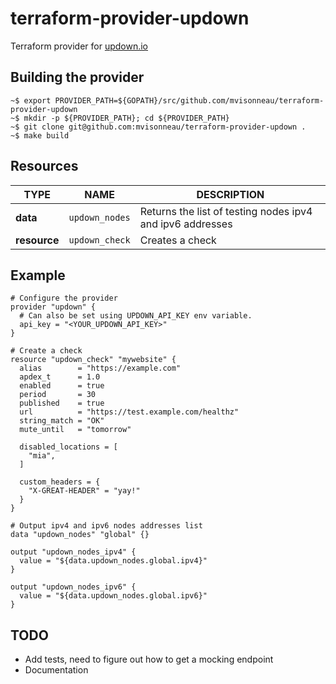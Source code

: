 # terraform-provider-updown

Terraform provider for [updown.io](https://updown.io)

## Building the provider

```
~$ export PROVIDER_PATH=${GOPATH}/src/github.com/mvisonneau/terraform-provider-updown
~$ mkdir -p ${PROVIDER_PATH}; cd ${PROVIDER_PATH}
~$ git clone git@github.com:mvisonneau/terraform-provider-updown .
~$ make build
```

## Resources

| TYPE | NAME | DESCRIPTION |
|---|---|---|
| **data** |`updown_nodes`| Returns the list of testing nodes ipv4 and ipv6 addresses |
| **resource** |`updown_check`| Creates a check |

## Example

```hcl
# Configure the provider
provider "updown" {
  # Can also be set using UPDOWN_API_KEY env variable.
  api_key = "<YOUR_UPDOWN_API_KEY>"
}

# Create a check
resource "updown_check" "mywebsite" {
  alias        = "https://example.com"
  apdex_t      = 1.0
  enabled      = true
  period       = 30
  published    = true
  url          = "https://test.example.com/healthz"
  string_match = "OK"
  mute_until   = "tomorrow"

  disabled_locations = [
    "mia",
  ]

  custom_headers = {
    "X-GREAT-HEADER" = "yay!"
  }
}

# Output ipv4 and ipv6 nodes addresses list
data "updown_nodes" "global" {}

output "updown_nodes_ipv4" {
  value = "${data.updown_nodes.global.ipv4}"
}

output "updown_nodes_ipv6" {
  value = "${data.updown_nodes.global.ipv6}"
}
```

## TODO

- Add tests, need to figure out how to get a mocking endpoint
- Documentation
